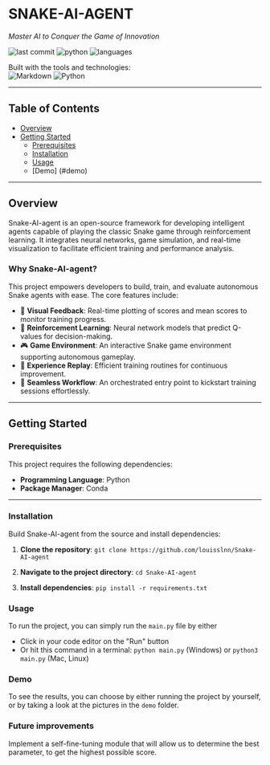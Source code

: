 # SNAKE-AI-AGENT

*Master AI to Conquer the Game of Innovation*

![last commit](https://img.shields.io/badge/last%20commit-yesterday-blue)
![python](https://img.shields.io/badge/python-100%25-brightgreen)
![languages](https://img.shields.io/badge/languages-1-lightgrey)

Built with the tools and technologies:  
![Markdown](https://img.shields.io/badge/-Markdown-informational?logo=markdown&logoColor=white)
![Python](https://img.shields.io/badge/-Python-informational?logo=python&logoColor=white)

---

## Table of Contents

- [Overview](#overview)
- [Getting Started](#getting-started)
  - [Prerequisites](#prerequisites)
  - [Installation](#installation)
  - [Usage](#usage)
  - [Demo] (#demo)

---

## Overview

Snake-AI-agent is an open-source framework for developing intelligent agents capable of playing the classic Snake game through reinforcement learning. It integrates neural networks, game simulation, and real-time visualization to facilitate efficient training and performance analysis.

### Why Snake-AI-agent?

This project empowers developers to build, train, and evaluate autonomous Snake agents with ease. The core features include:

- 🎨 **Visual Feedback**: Real-time plotting of scores and mean scores to monitor training progress.  
- 🧠 **Reinforcement Learning**: Neural network models that predict Q-values for decision-making.  
- 🎮 **Game Environment**: An interactive Snake game environment supporting autonomous gameplay.  
- 🔁 **Experience Replay**: Efficient training routines for continuous improvement.  
- 🚀 **Seamless Workflow**: An orchestrated entry point to kickstart training sessions effortlessly.  

---

## Getting Started

### Prerequisites

This project requires the following dependencies:

- **Programming Language**: Python  
- **Package Manager**: Conda  

---

### Installation

Build Snake-AI-agent from the source and install dependencies:

1. **Clone the repository**:
```git clone https://github.com/louisslnn/Snake-AI-agent```

2. **Navigate to the project directory**:
```cd Snake-AI-agent```

3. **Install dependencies**:
```pip install -r requirements.txt```

### Usage

To run the project, you can simply run the ```main.py``` file by either

- Click in your code editor on the "Run" button
- Or hit this command in a terminal: ```python main.py``` (Windows) or ```python3 main.py``` (Mac, Linux) 

### Demo

To see the results, you can choose by either running the project by yourself, or by taking a look at the pictures in the ```demo``` folder.

### Future improvements

Implement a self-fine-tuning module that will allow us to determine the best parameter, to get the highest possible score.





